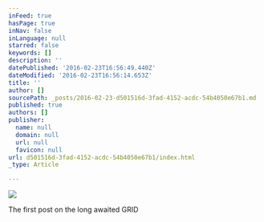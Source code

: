 ```yaml
---
inFeed: true
hasPage: true
inNav: false
inLanguage: null
starred: false
keywords: []
description: ''
datePublished: '2016-02-23T16:56:49.440Z'
dateModified: '2016-02-23T16:56:14.653Z'
title: ''
author: []
sourcePath: _posts/2016-02-23-d501516d-3fad-4152-acdc-54b4050e67b1.md
published: true
authors: []
publisher:
  name: null
  domain: null
  url: null
  favicon: null
url: d501516d-3fad-4152-acdc-54b4050e67b1/index.html
_type: Article

---
```

![](https://the-grid-user-content.s3-us-west-2.amazonaws.com/bcb8800c-ec31-46c6-9584-374b9e2d9719.jpg)

The first post on the long awaited GRID